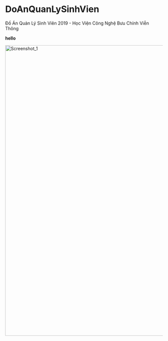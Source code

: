 # DoAnQuanLySinhVien
Đồ Án Quản Lý Sinh Viên 2019 - Học Viện Công Nghệ Bưu Chính Viễn Thông

<b>hello</b>

<img width="927" alt="Screenshot_1" src="https://user-images.githubusercontent.com/38401606/111018690-d096db00-83ec-11eb-9870-185980c86f04.png">
